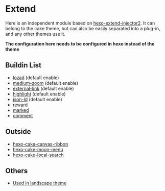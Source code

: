# Extend

Here is an independent module based on [hexo-extend-injector2](https://github.com/jiangtj/hexo-extend-injector2). It can belong to the cake theme, but can also be easily separated into a plug-in, and any other themes use it.

**The configuration here needs to be configured in hexo instead of the theme**

## Buildin List

- [lozad](lozad) (default enable)
- [medium-zoom](medium-zoom) (default enable)
- [external-link](external-link) (default enable)
- [highlight](highlight) (default enable)
- [json-ld](json-ld) (default enable)
- [reward](reward)
- [marked](marked)
- [comment](comment)

## Outside

- [hexo-cake-canvas-ribbon](https://github.com/jiangtj-lab/hexo-cake-canvas-ribbon)
- [hexo-cake-moon-menu](https://github.com/jiangtj-lab/hexo-cake-moon-menu)
- [hexo-cake-local-search](https://github.com/jiangtj-lab/hexo-cake-local-search)

## Others

- [Used in landscape theme](https://github.com/jiangtj-lab/hexo-cake-extend-others-example)
